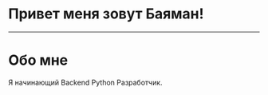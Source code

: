 # Привет меня зовут Баяман!

______________________________________________________________________________________________________________________________________________________________________________________________________________
# Обо мне
Я начинающий Backend Python Разработчик.
